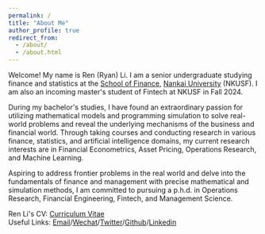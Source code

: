 ```yaml
---
permalink: /
title: "About Me"
author_profile: true
redirect_from: 
  - /about/
  - /about.html
---
```



Welcome! My name is Ren (Ryan) Li. I am a senior undergraduate studying finance and statistics at the [School of Finance](http://en.finance.nankai.edu.cn/), [Nankai University](https://en.nankai.edu.cn/) (NKUSF). I am also an incoming master's student of Fintech at NKUSF in Fall 2024.

During my bachelor's studies, I have found an extraordinary passion for utilizing mathematical models and programming simulation to solve real-world problems and reveal the underlying mechanisms of the business and financial world. Through taking courses and conducting research in various finance, statistics, and artificial intelligence domains, my current research interests are in Financial Econometrics, Asset Pricing, Operations Research, and Machine Learning. 

Aspiring to address frontier problems in the real world and delve into the fundamentals of finance and management with precise mathematical and simulation methods, I am committed to pursuing a p.h.d. in Operations Research, Financial Engineering, Fintech, and Management Science. 

Ren Li's CV: [Curriculum Vitae](../assets/CurriculumVitae.pdf)  
Useful Links: [Email](mailto:2013455@mail.nankai.edu.cn)/[Wechat](../images/Wechat.jpg)/[Twitter](https://twitter.com/RyanLee32714932)/[Github](https://github.com/Ren-Ryan-Li)/[Linkedin](https://www.linkedin.com/in/%E4%BB%BB-%E6%9D%8E-8692b9225/)
